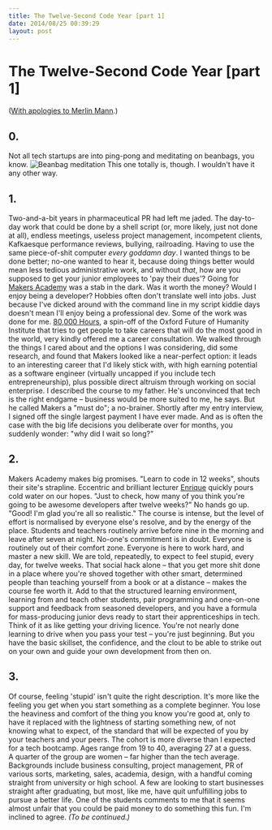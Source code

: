 ```yaml
---
title: The Twelve-Second Code Year [part 1]
date: 2014/08/25 00:39:29
layout: post
---
```

# The Twelve-Second Code Year [part 1]

([With apologies to Merlin Mann](http://www.kungfugrippe.com/post/3234947389/14-second-work-year).) 

## 0.

Not all tech startups are into ping-pong and meditating on beanbags, you know. ![Beanbag meditation](http://henryaj.files.wordpress.com/2014/08/img_9001.jpeg?w=660) This one totally is, though. I wouldn't have it any other way. 

## 1.

Two-and-a-bit years in pharmaceutical PR had left me jaded. The day-to-day work that could be done by a shell script (or, more likely, just not done at all), endless meetings, useless project management, incompetent clients, Kafkaesque performance reviews, bullying, railroading. Having to use the same piece-of-shit computer _every goddamn day_. I wanted things to be done better; no-one wanted to hear it, because doing things better would mean less tedious administrative work, and without _that_, how are you supposed to get your junior employees to 'pay their dues'? Going for [Makers Academy](http://www.makersacademy.com) was a stab in the dark. Was it worth the money? Would I enjoy being a developer? Hobbies often don't translate well into jobs. Just because I've dicked around with the command line in my script kiddie days doesn't mean I'll enjoy being a professional dev. Some of the work was done for me. [80,000 Hours](http://www.80000hours.org), a spin-off of the Oxford Future of Humanity Institute that tries to get people to take careers that will do the most good in the world, very kindly offered me a career consultation. We walked through the things I cared about and the options I was considering, did some research, and found that Makers looked like a near-perfect option: it leads to an interesting career that I'd likely stick with, with high earning potential as a software engineer (virtually uncapped if you include tech entrepreneurship), plus possible direct altruism through working on social enterprise. I described the course to my father. He's unconvinced that tech is the right endgame – business would be more suited to me, he says. But he called Makers a "must do"; a no-brainer. Shortly after my entry interview, I signed off the single largest payment I have ever made. And as is often the case with the big life decisions you deliberate over for months, you suddenly wonder: "why did I wait so long?" 

## 2.

Makers Academy makes big promises. "Learn to code in 12 weeks", shouts their site's strapline. Eccentric and brilliant lecturer [Enrique](http://ecomba.pro) quickly pours cold water on our hopes. "Just to check, how many of you think you're going to be awesome developers after twelve weeks?" No hands go up. "Good! I'm glad you're all so realistic." The course is intense, but the level of effort is normalised by everyone else's resolve, and by the energy of the place. Students and teachers routinely arrive before nine in the morning and leave after seven at night. No-one's commitment is in doubt. Everyone is routinely out of their comfort zone. Everyone is here to work hard, and master a new skill. We are told, repeatedly, to expect to feel stupid, every day, for twelve weeks. That social hack alone – that you get more shit done in a place where you're shoved together with other smart, determined people than teaching yourself from a book or at a distance – makes the course fee worth it. Add to that the structured learning environment, learning from and teach other students, pair programming and one-on-one support and feedback from seasoned developers, and you have a formula for mass-producing junior devs ready to start their apprenticeships in tech. Think of it as like getting your driving licence. You're not nearly done learning to drive when you pass your test – you're just beginning. But you have the basic skillset, the confidence, and the clout to be able to strike out on your own and guide your own development from then on. 

## 3.

Of course, feeling 'stupid' isn't quite the right description. It's more like the feeling you get when you start something as a complete beginner. You lose the heaviness and comfort of the thing you know you're good at, only to have it replaced with the lightness of starting something new, of not knowing what to expect, of the standard that will be expected of you by your teachers and your peers. The cohort is more diverse than I expected for a tech bootcamp. Ages range from 19 to 40, averaging 27 at a guess. A quarter of the group are women – far higher than the tech average. Backgrounds include business consulting, project management, PR of various sorts, marketing, sales, academia, design, with a handful coming straight from university or high school. A few are looking to start businesses straight after graduating, but most, like me, have quit unfulfilling jobs to pursue a better life. One of the students comments to me that it seems almost unfair that you could be paid money to do something this fun. I'm inclined to agree. _(To be continued.)_
